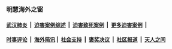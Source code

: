 
### 明慧海外之窗

####  [武汉肺炎](indexes/365.md?t=04181501) &nbsp;|&nbsp;  [迫害案例综述](indexes/328.md?t=04181501) &nbsp;|&nbsp; [迫害致死案例](indexes/277.md?t=04181501)  &nbsp;|&nbsp; [更多迫害案例](indexes/81.md?t=04181501)  &nbsp;|&nbsp; 
####  [时事评论](indexes/19.md?t=04181501) &nbsp;|&nbsp; [海外简讯](indexes/245.md?t=04181501)&nbsp;|&nbsp;  [社会支持](indexes/140.md?t=04181501) &nbsp;|&nbsp; [褒奖决议](indexes/282.md?t=04181501) &nbsp;|&nbsp; [社区报道](indexes/91.md?t=04181501)  &nbsp;|&nbsp; [天人之间](indexes/78.md?t=04181501) 

